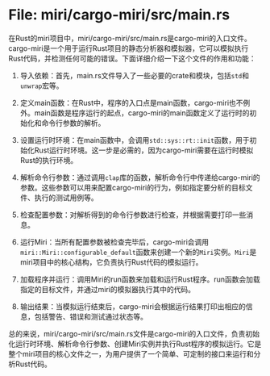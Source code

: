 # File: miri/cargo-miri/src/main.rs

在Rust的miri项目中，miri/cargo-miri/src/main.rs是cargo-miri的入口文件。cargo-miri是一个用于运行Rust项目的静态分析器和模拟器，它可以模拟执行Rust代码，并检测任何可能的错误。下面详细介绍一下这个文件的作用和功能：

1. 导入依赖：首先，main.rs文件导入了一些必要的crate和模块，包括`std`和`unwrap`宏等。

2. 定义main函数：在Rust中，程序的入口点是main函数，cargo-miri也不例外。main函数是程序运行的起点，cargo-miri的main函数定义了运行时的初始化和命令行参数的解析。

3. 设置运行时环境：在main函数中，会调用`std::sys::rt::init`函数，用于初始化Rust运行时环境。这一步是必需的，因为cargo-miri需要在运行时模拟Rust的执行环境。

4. 解析命令行参数：通过调用`clap`库的函数，解析命令行中传递给cargo-miri的参数。这些参数可以用来配置cargo-miri的行为，例如指定要分析的目标文件、执行的测试用例等。

5. 检查配置参数：对解析得到的命令行参数进行检查，并根据需要打印一些消息。

6. 运行Miri：当所有配置参数被检查完毕后，cargo-miri会调用`miri::Miri::configurable_default`函数来创建一个新的`Miri`实例。`Miri`是miri项目中的核心结构，它负责执行Rust代码的模拟运行。

7. 加载程序并运行：调用Miri的run函数来加载和运行Rust程序。run函数会加载指定的目标文件，并通过miri的模拟器执行其中的代码。

8. 输出结果：当模拟运行结束后，cargo-miri会根据运行结果打印出相应的信息，包括警告、错误和测试通过状态等。

总的来说，miri/cargo-miri/src/main.rs文件是cargo-miri的入口文件，负责初始化运行时环境、解析命令行参数、创建Miri实例并执行Rust程序的模拟运行。它是整个miri项目的核心文件之一，为用户提供了一个简单、可定制的接口来运行和分析Rust代码。


